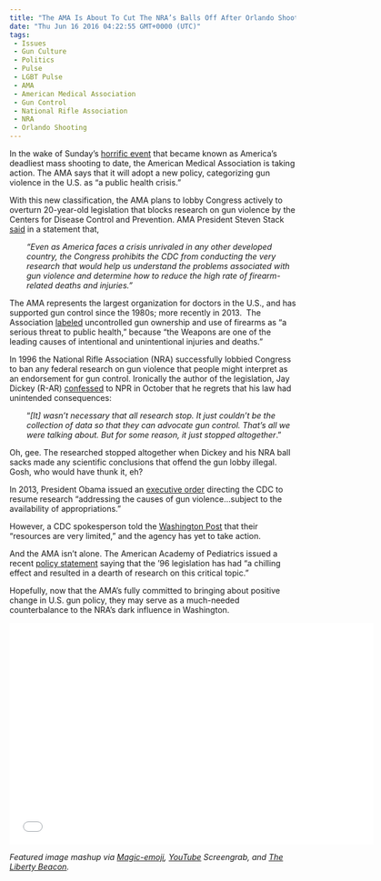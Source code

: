 ```yaml
---
title: "The AMA Is About To Cut The NRA’s Balls Off After Orlando Shooting (VIDEO)"
date: "Thu Jun 16 2016 04:22:55 GMT+0000 (UTC)"
tags: 
 - Issues
 - Gun Culture
 - Politics
 - Pulse
 - LGBT Pulse
 - AMA
 - American Medical Association
 - Gun Control
 - National Rifle Association
 - NRA
 - Orlando Shooting
---
```

<p><!-- Quick Adsense WordPress Plugin: http://quicksense.net/ --></p><p>In the wake of Sunday&#x2019;s <a href="http://www.liberalamerica.org/2016/06/14/nra-brazenly-blames-obama-and-clinton-for-orlando-massacre/">horrific event</a> that&#xA0;became known as America&#x2019;s deadliest mass shooting to date, the American Medical Association is taking action. The AMA says that it will adopt a new policy, categorizing&#xA0;gun violence in the U.S. as &#x201C;a public health crisis.&#x201D;</p><p>With this new classification, the AMA plans to lobby Congress actively to overturn 20-year-old legislation that blocks research on gun violence by the Centers for Disease Control and Prevention.&#xA0;AMA President Steven Stack <a href="http://www.npr.org/sections/thetwo-way/2016/06/14/482041613/gun-violence-a-public-health-crisis-says-ama" onclick="__gaTracker(&apos;send&apos;, &apos;event&apos;, &apos;outbound-article&apos;, &apos;http://www.npr.org/sections/thetwo-way/2016/06/14/482041613/gun-violence-a-public-health-crisis-says-ama&apos;, &apos;said&apos;);">said</a> in a statement that,</p><p style="padding-left: 30px;"><em>&#x201C;Even as America faces a crisis unrivaled in any other developed country, the Congress prohibits the CDC from conducting the very research that would help us understand the problems associated with gun violence and determine how to reduce the high rate of firearm-related deaths and injuries.&#x201D;&#xA0;</em></p><p>The AMA represents the largest organization for doctors in the U.S., and has supported gun control since the 1980s; more recently in 2013. &#xA0;The Association <a href="https://searchpf.ama-assn.org/SearchML/searchDetails.action?uri=%2FAMADoc%2FHOD.xml-0-554.xml" onclick="__gaTracker(&apos;send&apos;, &apos;event&apos;, &apos;outbound-article&apos;, &apos;https://searchpf.ama-assn.org/SearchML/searchDetails.action?uri=%2FAMADoc%2FHOD.xml-0-554.xml&apos;, &apos;labeled&apos;);">labeled</a> uncontrolled gun ownership and use of firearms as &#x201C;a serious threat to public health,&#x201D; because &#x201C;the Weapons are one of the leading causes of intentional and unintentional injuries and deaths.&#x201D;</p><p>In 1996 the National Rifle Association (NRA) successfully lobbied Congress to ban any federal research on gun violence&#xA0;that people might&#xA0;interpret as an endorsement for gun control. Ironically the author of the legislation, Jay Dickey (R-AR) <a href="http://www.npr.org/2015/10/09/447098666/ex-rep-dickey-regrets-restrictive-law-on-gun-violence-research" onclick="__gaTracker(&apos;send&apos;, &apos;event&apos;, &apos;outbound-article&apos;, &apos;http://www.npr.org/2015/10/09/447098666/ex-rep-dickey-regrets-restrictive-law-on-gun-violence-research&apos;, &apos;confessed&apos;);">confessed</a> to NPR in October that he regrets that his law had unintended consequences:</p><p style="padding-left: 30px;">&#x201C;<em>[It] wasn&#x2019;t necessary that all research stop. It just couldn&#x2019;t be the collection of data so that they can advocate gun control. That&#x2019;s all we were talking about. But for some reason, it just stopped altogether</em>.&#x201D;</p><p>Oh, gee. The researched stopped altogether when Dickey and his NRA ball sacks made any scientific conclusions&#xA0;that offend&#xA0;the gun lobby illegal. Gosh, who would have thunk it, eh?</p><p>In&#xA0;2013, President Obama issued an <a href="https://www.scribd.com/doc/120673212/Executive-Order-Public-Health-Research" onclick="__gaTracker(&apos;send&apos;, &apos;event&apos;, &apos;outbound-article&apos;, &apos;https://www.scribd.com/doc/120673212/Executive-Order-Public-Health-Research&apos;, &apos;executive order&apos;);">executive order</a> directing the CDC to resume research &#x201C;addressing the causes of gun violence&#x2026;subject to the availability of appropriations.&#x201D;</p><p>However, a CDC spokesperson told the <a href="https://www.washingtonpost.com/news/storyline/wp/2015/01/14/why-the-cdc-still-isnt-researching-gun-violence-despite-the-ban-being-lifted-two-years-ago/" onclick="__gaTracker(&apos;send&apos;, &apos;event&apos;, &apos;outbound-article&apos;, &apos;https://www.washingtonpost.com/news/storyline/wp/2015/01/14/why-the-cdc-still-isnt-researching-gun-violence-despite-the-ban-being-lifted-two-years-ago/&apos;, &apos;Washington Post&apos;);">Washington Post</a> that their &#x201C;resources are very limited,&#x201D; and the agency has yet to take action.</p><p><!-- Quick Adsense WordPress Plugin: http://quicksense.net/ --></p><p>And the AMA isn&#x2019;t alone.&#xA0;The American Academy of Pediatrics issued a recent <a href="https://www.aap.org/en-us/advocacy-and-policy/federal-advocacy/Documents/AAPGunViolencePreventionPolicyRecommendations_Jan2013.pdf" onclick="__gaTracker(&apos;send&apos;, &apos;pageview&apos;, &apos;https://www.aap.org/en-us/advocacy-and-policy/federal-advocacy/Documents/AAPGunViolencePreventionPolicyRecommendations_Jan2013.pdf&apos;);">policy statement</a> saying that the &#x2019;96 legislation has had &#x201C;a chilling effect and resulted in a dearth of research on this critical topic.&#x201D;</p><p>Hopefully, now that the AMA&#x2019;s fully committed to bringing about positive change in U.S. gun policy, they may serve as a much-needed counterbalance to the NRA&#x2019;s dark influence in Washington.</p><p><span class="embed-youtube" style="text-align:center; display: block;"><iframe class="youtube-player" type="text/html" width="640" height="390" src="//www.youtube.com/embed/kfKS_qJMxQY?version=3&amp;rel=1&amp;fs=1&amp;autohide=2&amp;showsearch=0&amp;showinfo=1&amp;iv_load_policy=1&amp;wmode=transparent" allowfullscreen="true" style="border:0;"></iframe></span></p><p><em>Featured image mashup via <a href="http://www.magic-emoji.com/red_emojis_collection" onclick="__gaTracker(&apos;send&apos;, &apos;event&apos;, &apos;outbound-article&apos;, &apos;http://www.magic-emoji.com/red_emojis_collection&apos;, &apos;Magic-emoji&apos;);">Magic-emoji</a>,&#xA0;<a href="https://www.youtube.com/watch?v=F7_m_SGjs8U" onclick="__gaTracker(&apos;send&apos;, &apos;event&apos;, &apos;outbound-article&apos;, &apos;https://www.youtube.com/watch?v=F7_m_SGjs8U&apos;, &apos;YouTube&apos;);">YouTube</a> Screengrab, and <a href="http://www.thelibertybeacon.com/2015/06/30/the-american-medical-association-wants-to-limit-your-health-freedom-again" onclick="__gaTracker(&apos;send&apos;, &apos;event&apos;, &apos;outbound-article&apos;, &apos;http://www.thelibertybeacon.com/2015/06/30/the-american-medical-association-wants-to-limit-your-health-freedom-again&apos;, &apos;The Liberty Beacon&apos;);">The Liberty Beacon</a>.</em></p><div style="font-size:0px;height:0px;line-height:0px;margin:0;padding:0;clear:both"></div>